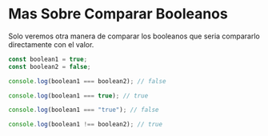 # Mas Sobre Comparar Booleanos

Solo veremos otra manera de comparar los booleanos que seria compararlo directamente con el valor.

```jsx
const boolean1 = true;
const boolean2 = false;

console.log(boolean1 === boolean2); // false

console.log(boolean1 === true); // true

console.log(boolean1 === "true"); // false

console.log(boolean1 !== boolean2); // true
```